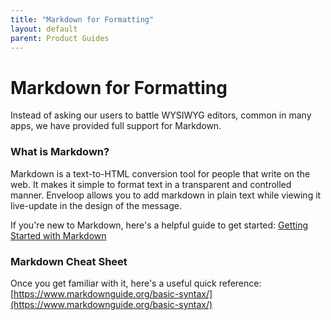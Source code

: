 ```yaml
---
title: "Markdown for Formatting"
layout: default
parent: Product Guides
---
```


# Markdown for Formatting

Instead of asking our users to battle WYSIWYG editors, common in many apps, we have provided full support for Markdown.&#x20;

### What is Markdown?

Markdown is a text-to-HTML conversion tool for people that write on the web. It makes it simple to format text in a transparent and controlled manner. Enveloop allows you to add markdown in plain text while viewing it live-update in the design of the message.

If you're new to Markdown, here's a helpful guide to get started: [Getting Started with Markdown](https://www.markdownguide.org/getting-started/)

### Markdown Cheat Sheet

Once you get familiar with it, here's a useful quick reference: [https://www.markdownguide.org/basic-syntax/](https://www.markdownguide.org/basic-syntax/)


